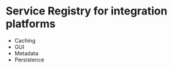 Service Registry for integration platforms
================

* Caching
* GUI
* Metadata
* Persistence
